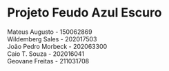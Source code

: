 # Projeto Feudo Azul Escuro

Mateus Augusto - 150062869      
Wildemberg Sales - 202017503          
João Pedro Morbeck - 202063300   
Caio T. Souza - 202016041  
Geovane Freitas - 211031708  
